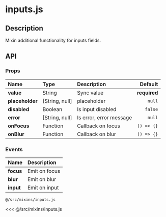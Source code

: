 # inputs.js

## Description

Mixin additional functionality for inputs fields.

## API

### Props

| **Name** | **Type**     | **Description**       | **Default** |
| :------- | :----------- | :-------------------- | ----------: |
| **value** | String | Sync value | **required** |
| **placeholder** | [String, null] | placeholder | `null` |
| **disabled** | Boolean | Is input disabled | `false` |
| **error** | [String, null] | Is error, error message | `null` |
| **onFocus** | Function | Callback on focus | `() => {}` |
| **onBlur** | Function | Callback on blur | `() => {}` |

### Events

| **Name** | **Description** |
| :------- | :-------------- |
| **focus** | Emit on focus |
| **blur** | Emit on blur |
| **input** | Emit on input |

<code classs="nowrap">@/src/mixins/inputs.js</code>

<<< @/src/mixins/inputs.js
